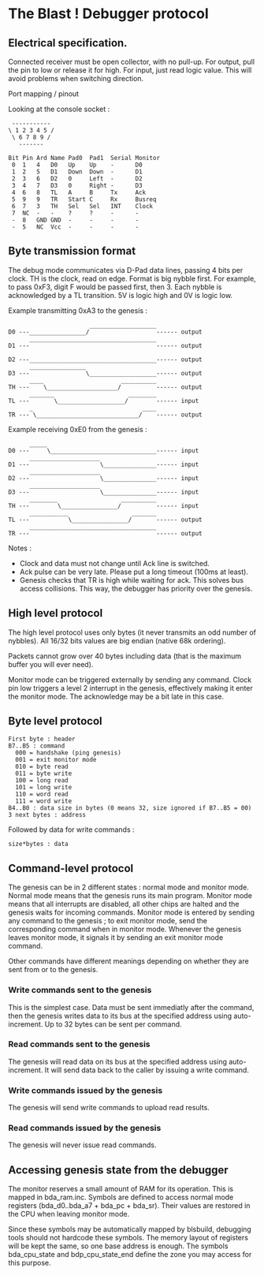 The Blast ! Debugger protocol
=============================

Electrical specification.
-------------------------

Connected receiver must be open collector, with no pull-up. For output, pull
the pin to low or release it for high. For input, just read logic value.  This
will avoid problems when switching direction.

Port mapping / pinout

Looking at the console socket :

     -----------
    \ 1 2 3 4 5 /
     \ 6 7 8 9 /
       -------
    
    Bit Pin Ard Name Pad0  Pad1  Serial Monitor
     0  1   4   D0   Up    Up    -      D0
     1  2   5   D1   Down  Down  -      D1
     2  3   6   D2   0     Left  -      D2
     3  4   7   D3   0     Right -      D3
     4  6   8   TL   A     B     Tx     Ack
     5  9   9   TR   Start C     Rx     Busreq
     6  7   3   TH   Sel   Sel   INT    Clock
     7  NC  -   -    ?     ?     -      -
     -  8   GND GND  -     -     -      -
     -  5   NC  Vcc  -     -     -      -


Byte transmission format
------------------------

The debug mode communicates via D-Pad data lines, passing 4 bits per clock.  TH
is the clock, read on edge. Format is big nybble first. For example, to pass
0xF3, digit F would be passed first, then 3. Each nybble is acknowledged by a
TL transition. 5V is logic high and 0V is logic low.

Example transmitting 0xA3 to the genesis :

                           ___________________
    D0 ---________________/                   ------ output
          ____________________________________
    D1 ---                                    ------ output
                         
    D2 ---____________________________________------ output
          ________________     
    D3 ---                \___________________------ output
          ____                      __________
    TH ---    \____________________/          ------ output
          _______                     ________
    TL ---       \___________________/        ------ input
          _                               ____
    TR --- \_____________________________/    ------ output
    

Example receiving 0xE0 from the genesis :

          _____                               
    D0 ---     \______________________________------ input
          ____________________                
    D1 ---                    \_______________------ input
          ____________________                
    D2 ---                    \_______________------ input
          ____________________                
    D3 ---                    \_______________------ input
          ________                  __________
    TH ---        \________________/          ------ input
          ___________                  _______
    TL ---           \________________/       ------ output
          ____________________________________
    TR ---                                    ------ output

Notes :
 * Clock and data must not change until Ack line is switched.
 * Ack pulse can be very late. Please put a long timeout (100ms at least).
 * Genesis checks that TR is high while waiting for ack. This solves bus access
   collisions. This way, the debugger has priority over the genesis.


High level protocol
-------------------

The high level protocol uses only bytes (it never transmits an odd number of
nybbles). All 16/32 bits values are big endian (native 68k ordering).

Packets cannot grow over 40 bytes including data (that is the maximum buffer
you will ever need).

Monitor mode can be triggered externally by sending any command. Clock pin low
triggers a level 2 interrupt in the genesis, effectively making it enter the
monitor mode. The acknowledge may be a bit late in this case.


Byte level protocol
-------------------

    First byte : header
    B7..B5 : command 
      000 = handshake (ping genesis)
      001 = exit monitor mode
      010 = byte read
      011 = byte write
      100 = long read
      101 = long write
      110 = word read
      111 = word write
    B4..B0 : data size in bytes (0 means 32, size ignored if B7..B5 = 00)
    3 next bytes : address

Followed by data for write commands :

    size*bytes : data


Command-level protocol
----------------------

The genesis can be in 2 different states : normal mode and monitor mode. Normal
mode means that the genesis runs its main program. Monitor mode means that all
interrupts are disabled, all other chips are halted and the genesis waits for
incoming commands. Monitor mode is entered by sending any command to the
genesis ; to exit monitor mode, send the corresponding command when in monitor
mode. Whenever the genesis leaves monitor mode, it signals it by sending an
exit monitor mode command.

Other commands have different meanings depending on whether they are sent from
or to the genesis.

### Write commands sent to the genesis ###

This is the simplest case. Data must be sent immediatly after the command, then
the genesis writes data to its bus at the specified address using
auto-increment. Up to 32 bytes can be sent per command.

### Read commands sent to the genesis ###

The genesis will read data on its bus at the specified address using
auto-increment. It will send data back to the caller by issuing a write
command.

### Write commands issued by the genesis ###

The genesis will send write commands to upload read results.

### Read commands issued by the genesis ###

The genesis will never issue read commands.


Accessing genesis state from the debugger
-----------------------------------------

The monitor reserves a small amount of RAM for its operation. This is mapped in
bda_ram.inc. Symbols are defined to access normal mode registers
(bda_d0..bda_a7 + bda_pc + bda_sr). Their values are restored in the CPU when
leaving monitor mode.

Since these symbols may be automatically mapped by blsbuild, debugging tools
should not hardcode these symbols. The memory layout of registers will be kept
the same, so one base address is enough. The symbols bda_cpu_state and
bdp_cpu_state_end define the zone you may access for this purpose.

